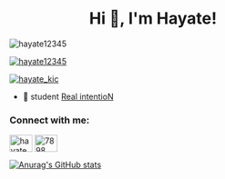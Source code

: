 <h1 align="center">Hi 👋, I'm Hayate!</h1>

<p align="left"> <img src="https://komarev.com/ghpvc/?username=hayate12345&label=Profile%20views&color=0e75b6&style=flat" alt="hayate12345" /> </p>

<p align="left"> <a href="https://github.com/ryo-ma/github-profile-trophy"><img src="https://github-profile-trophy.vercel.app/?username=hayate12345" alt="hayate12345" /></a> </p>

<p align="left"> <a href="https://twitter.com/hayate_kic" target="blank"><img src="https://img.shields.io/twitter/follow/hayate_kic?logo=twitter&style=for-the-badge" alt="hayate_kic" /></a> </p>

- 🔭 student [Real intentioN](https://real-intention.website/Real-intentioN-Official)

<h3 align="left">Connect with me:</h3>
<p align="left">
<a href="https://twitter.com/hayate_kic" target="blank"><img align="center" src="https://raw.githubusercontent.com/rahuldkjain/github-profile-readme-generator/master/src/images/icons/Social/twitter.svg" alt="hayate_kic" height="30" width="40" /></a>
<a href="https://discord.gg/7898" target="blank"><img align="center" src="https://raw.githubusercontent.com/rahuldkjain/github-profile-readme-generator/master/src/images/icons/Social/discord.svg" alt="7898" height="30" width="40" /></a>
</p>

[![Anurag's GitHub stats](https://github-readme-stats.vercel.app/api?username=Hayate12345)](https://github.com/Hayate12345/github-readme-stats)

